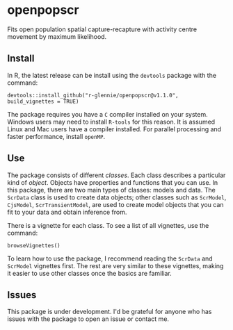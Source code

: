 # openpopscr
Fits open population spatial capture-recapture with
activity centre movement by maximum likelihood.

## Install 

In R, the latest release can be install using the <code>devtools</code> package
with the command: 

```
devtools::install_github("r-glennie/openpopscr@v1.1.0", build_vignettes = TRUE)
```

The package requires you have a <code>C</code> compiler installed on your system. 
Windows users may need to install <code>R-tools</code> for this reason. 
It is assumed Linux and Mac users have a compiler installed. 
For parallel processing and faster performance, install <code>openMP</code>. 

## Use

The package consists of different <em>classes</em>. Each class describes a 
particular kind of <em>object</em>. Objects have properties and functions that
you can use. In this package, there are two main types of classes: models and
data. The <code>ScrData</code> class is used to create data objects; other
classes such as <code>ScrModel</code>, <code>CjsModel</code>, <code>ScrTransientModel</code>, are used to create model objects that you can fit to your data and 
obtain inference from. 

There is a vignette for each class. To see a list of all vignettes, use the
command: 

```
browseVignettes()
```
To learn how to use the package, I recommend reading the <code>ScrData</code>
and <code>ScrModel</code> vignettes first. The rest are very similar to these
vignettes, making it easier to use other classes once the basics are familiar. 

## Issues 

This package is under development. I'd be grateful for anyone who has issues
with the package to open an issue or contact me. 


